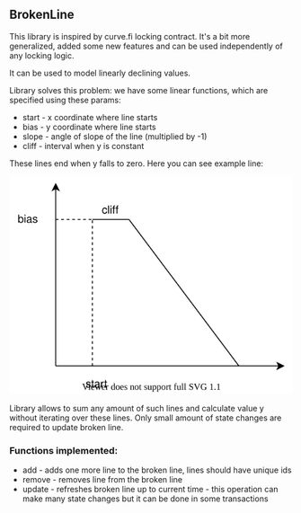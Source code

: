 ## BrokenLine

This library is inspired by curve.fi locking contract. It's a bit more generalized, added some new features and can be used independently of any locking logic.

It can be used to model linearly declining values.

Library solves this problem: we have some linear functions, which are specified using these params:

- start - x coordinate where line starts
- bias - y coordinate where line starts
- slope - angle of slope of the line (multiplied by -1)
- cliff - interval when y is constant

These lines end when y falls to zero. Here you can see example line:

![Locking 2](../../../img/line.svg)

Library allows to sum any amount of such lines and calculate value y without iterating over these lines. Only small amount of state changes are required to update broken line.

### Functions implemented:

- add - adds one more line to the broken line, lines should have unique ids
- remove - removes line from the broken line
- update - refreshes broken line up to current time - this operation can make many state changes but it can be done in some transactions
